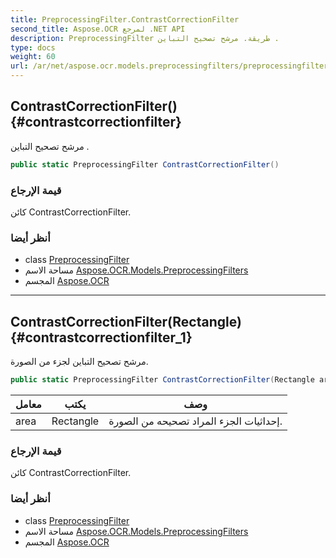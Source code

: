 ```yaml
---
title: PreprocessingFilter.ContrastCorrectionFilter
second_title: Aspose.OCR لمرجع .NET API
description: PreprocessingFilter طريقة. مرشح تصحيح التباين .
type: docs
weight: 60
url: /ar/net/aspose.ocr.models.preprocessingfilters/preprocessingfilter/contrastcorrectionfilter/
---
```

## ContrastCorrectionFilter() {#contrastcorrectionfilter}

مرشح تصحيح التباين .

```csharp
public static PreprocessingFilter ContrastCorrectionFilter()
```

### قيمة الإرجاع

كائن ContrastCorrectionFilter.

### أنظر أيضا

* class [PreprocessingFilter](../)
* مساحة الاسم [Aspose.OCR.Models.PreprocessingFilters](../../preprocessingfilter/)
* المجسم [Aspose.OCR](../../../)

---

## ContrastCorrectionFilter(Rectangle) {#contrastcorrectionfilter_1}

مرشح تصحيح التباين لجزء من الصورة.

```csharp
public static PreprocessingFilter ContrastCorrectionFilter(Rectangle area)
```

| معامل | يكتب | وصف |
| --- | --- | --- |
| area | Rectangle | إحداثيات الجزء المراد تصحيحه من الصورة. |

### قيمة الإرجاع

كائن ContrastCorrectionFilter.

### أنظر أيضا

* class [PreprocessingFilter](../)
* مساحة الاسم [Aspose.OCR.Models.PreprocessingFilters](../../preprocessingfilter/)
* المجسم [Aspose.OCR](../../../)


